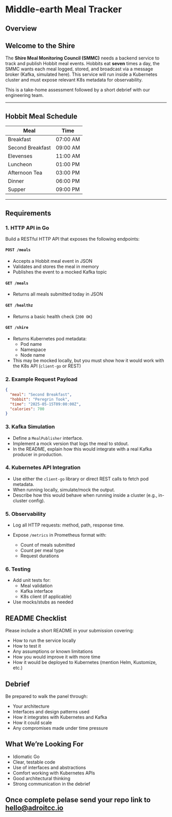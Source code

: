 # **Middle-earth Meal Tracker**

## Overview

## Welcome to the Shire

The **Shire Meal Monitoring Council (SMMC)** needs a backend service to track and publish Hobbit meal events. Hobbits eat **seven** times a day, the SMMC wants each meal logged, stored, and broadcast via a message broker (Kafka, simulated here). This service will run inside a Kubernetes cluster and must expose relevant K8s metadata for observability.

This is a take-home assessment followed by a short debrief with our engineering team.

---

## Hobbit Meal Schedule


| Meal             | Time     |
| ---------------- | -------- |
| Breakfast        | 07:00 AM |
| Second Breakfast | 09:00 AM |
| Elevenses        | 11:00 AM |
| Luncheon         | 01:00 PM |
| Afternoon Tea    | 03:00 PM |
| Dinner           | 06:00 PM |
| Supper           | 09:00 PM |

---

## Requirements

### 1. HTTP API in Go

Build a RESTful HTTP API that exposes the following endpoints:

#### `POST /meals`

- Accepts a Hobbit meal event in JSON
- Validates and stores the meal in memory
- Publishes the event to a mocked Kafka topic

#### `GET /meals`

- Returns all meals submitted today in JSON

#### `GET /healthz`

- Returns a basic health check (`200 OK`)

#### `GET /shire`

- Returns Kubernetes pod metadata:
  - Pod name
  - Namespace
  - Node name
- This may be mocked locally, but you must show how it would work with the K8s API (`client-go` or REST)

### 2. Example Request Payload

```json
{
  "meal": "Second Breakfast",
  "hobbit": "Peregrin Took",
  "time": "2025-05-15T09:00:00Z",
  "calories": 700
}
```

### 3. Kafka Simulation

* Define a `MealPublisher` interface.
* Implement a mock version that logs the meal to stdout.
* In the README, explain how this would integrate with a real Kafka producer in production.


### 4. Kubernetes API Integration

* Use either the `client-go` library or direct REST calls to fetch pod metadata.
* When running locally, simulate/mock the output.
* Describe how this would behave when running inside a cluster (e.g., in-cluster config).


### 5. Observability

* Log all HTTP requests: method, path, response time.
* Expose `/metrics` in Prometheus format with:

  * Count of meals submitted
  * Count per meal type
  * Request durations

### 6. Testing

* Add unit tests for:
  * Meal validation
  * Kafka interface
  * K8s client (if applicable)
* Use mocks/stubs as needed




## README Checklist

Please include a short README in your submission covering:

* How to run the service locally
* How to test it
* Any assumptions or known limitations
* How you would improve it with more time
* How it would be deployed to Kubernetes (mention Helm, Kustomize, etc.)


## Debrief

Be prepared to walk the panel through:

* Your architecture
* Interfaces and design patterns used
* How it integrates with Kubernetes and Kafka
* How it could scale
* Any compromises made under time pressure


## What We’re Looking For

* Idiomatic Go
* Clear, testable code
* Use of interfaces and abstractions
* Comfort working with Kubernetes APIs
* Good architectural thinking
* Strong communication in the debrief


## Once complete pelase send your repo link to hello@adroitcc.io

